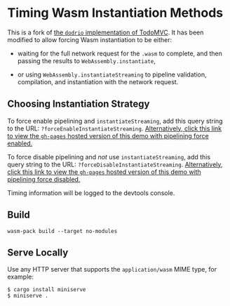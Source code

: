 # Timing Wasm Instantiation Methods

This is a fork of [the `dodrio` implementation of
TodoMVC](https://github.com/fitzgen/dodrio/tree/master/examples/todomvc). It has
been modified to allow forcing Wasm instantiation to be either:

* waiting for the full network request for the `.wasm` to complete, and then
  passing the results to `WebAssembly.instantiate`,

* or using `WebAssembly.instantiateStreaming` to pipeline validation,
  compilation, and instantiation with the network request.

## Choosing Instantiation Strategy

To force enable pipelining and `instantiateStreaming`, add this query string to
the URL: `?forceEnableInstantiateStreaming`. [Alternatively, click this link to
view the `gh-pages` hosted version of this demo with pipelining force
enabled.](https://fitzgen.github.io/dodrio-todomvc-wasm-instantiation/?forceEnableInstantiateStreaming)

To force disable pipelining and *not* use `instantiateStreaming`, add this query
string to the URL: `?forceDisableInstantiateStreaming`. [Alternatively, click
this link to view the `gh-pages` hosted version of this demo with pipelining
force
disabled.](https://fitzgen.github.io/dodrio-todomvc-wasm-instantiation/?forceEnableInstantiateStreaming)

Timing information will be logged to the devtools console.

## Build

```
wasm-pack build --target no-modules
```

## Serve Locally

Use any HTTP server that supports the `application/wasm` MIME type, for example:

```
$ cargo install miniserve
$ miniserve .
```
